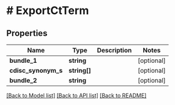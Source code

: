 # # ExportCtTerm

## Properties

Name | Type | Description | Notes
------------ | ------------- | ------------- | -------------
**bundle_1** | **string** |  | [optional]
**cdisc_synonym_s** | **string[]** |  | [optional]
**bundle_2** | **string** |  | [optional]

[[Back to Model list]](../../README.md#models) [[Back to API list]](../../README.md#endpoints) [[Back to README]](../../README.md)
